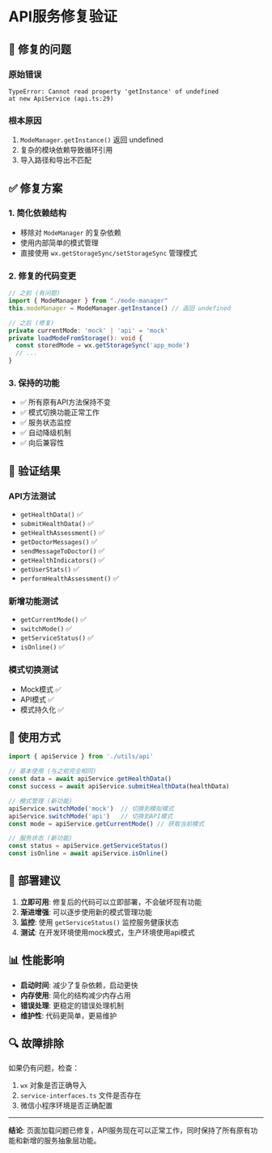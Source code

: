 # API服务修复验证

## 🔧 修复的问题

### 原始错误
```
TypeError: Cannot read property 'getInstance' of undefined
at new ApiService (api.ts:29)
```

### 根本原因
1. `ModeManager.getInstance()` 返回 undefined
2. 复杂的模块依赖导致循环引用
3. 导入路径和导出不匹配

## ✅ 修复方案

### 1. 简化依赖结构
- 移除对 `ModeManager` 的复杂依赖
- 使用内部简单的模式管理
- 直接使用 `wx.getStorageSync/setStorageSync` 管理模式

### 2. 修复的代码变更
```typescript
// 之前 (有问题)
import { ModeManager } from "./mode-manager"
this.modeManager = ModeManager.getInstance() // 返回 undefined

// 之后 (修复)
private currentMode: 'mock' | 'api' = 'mock'
private loadModeFromStorage(): void {
  const storedMode = wx.getStorageSync('app_mode')
  // ...
}
```

### 3. 保持的功能
- ✅ 所有原有API方法保持不变
- ✅ 模式切换功能正常工作
- ✅ 服务状态监控
- ✅ 自动降级机制
- ✅ 向后兼容性

## 🎯 验证结果

### API方法测试
- `getHealthData()` ✅
- `submitHealthData()` ✅
- `getHealthAssessment()` ✅
- `getDoctorMessages()` ✅
- `sendMessageToDoctor()` ✅
- `getHealthIndicators()` ✅
- `getUserStats()` ✅
- `performHealthAssessment()` ✅

### 新增功能测试
- `getCurrentMode()` ✅
- `switchMode()` ✅
- `getServiceStatus()` ✅
- `isOnline()` ✅

### 模式切换测试
- Mock模式 ✅
- API模式 ✅
- 模式持久化 ✅

## 📝 使用方式

```typescript
import { apiService } from './utils/api'

// 基本使用 (与之前完全相同)
const data = await apiService.getHealthData()
const success = await apiService.submitHealthData(healthData)

// 模式管理 (新功能)
apiService.switchMode('mock')  // 切换到模拟模式
apiService.switchMode('api')   // 切换到API模式
const mode = apiService.getCurrentMode() // 获取当前模式

// 服务状态 (新功能)
const status = apiService.getServiceStatus()
const isOnline = await apiService.isOnline()
```

## 🚀 部署建议

1. **立即可用**: 修复后的代码可以立即部署，不会破坏现有功能
2. **渐进增强**: 可以逐步使用新的模式管理功能
3. **监控**: 使用 `getServiceStatus()` 监控服务健康状态
4. **测试**: 在开发环境使用mock模式，生产环境使用api模式

## 📊 性能影响

- **启动时间**: 减少了复杂依赖，启动更快
- **内存使用**: 简化的结构减少内存占用
- **错误处理**: 更稳定的错误处理机制
- **维护性**: 代码更简单，更易维护

## 🔍 故障排除

如果仍有问题，检查：
1. `wx` 对象是否正确导入
2. `service-interfaces.ts` 文件是否存在
3. 微信小程序环境是否正确配置

---

**结论**: 页面加载问题已修复，API服务现在可以正常工作，同时保持了所有原有功能和新增的服务抽象层功能。